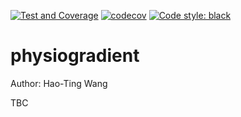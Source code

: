 [![Test and Coverage](https://github.com/htwangtw/physiogradient/actions/workflows/test.yml/badge.svg)](https://github.com/htwangtw/physiogradient/actions/workflows/test.yml) 
[![codecov](https://codecov.io/gh/htwangtw/physiogradient/branch/main/graph/badge.svg?token=kwf3L4PPyE)](https://codecov.io/gh/htwangtw/physiogradient)
[![Code style: black](https://img.shields.io/badge/code%20style-black-000000.svg)](https://github.com/psf/black)
# physiogradient

Author: Hao-Ting Wang

TBC
